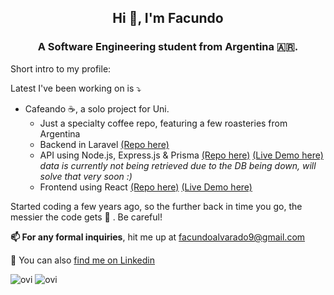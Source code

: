 <h2 align="center">Hi 👋, I'm Facundo</h2>
<h3 align="center">A Software Engineering student from Argentina 🇦🇷.</h3>

Short intro to my profile:

Latest I've been working on is ⤵️

- Cafeando ☕, a solo project for Uni. 
  - Just a specialty coffee repo, featuring a few roasteries from Argentina
  - Backend in Laravel [(Repo here)](https://github.com/FacundoAlvarado9/cafeando-backend)
  - API using Node.js, Express.js & Prisma [(Repo here)](https://github.com/FacundoAlvarado9/cafeando-api) [(Live Demo here)](https://cafeando-api.herokuapp.com) *data is currently not being retrieved due to the DB being down, will solve that very soon :)*
  - Frontend using React [(Repo here)](https://github.com/iaw-2022/FacundoAlvarado9-js) [(Live Demo here)](https://cafeando-front-deploy.vercel.app)

Started coding a few years ago, so the further back in time you go, the messier the code gets 🤣 . Be careful!

**📫 For any formal inquiries**, hit me up at facundoalvarado9@gmail.com

🔎 You can also [find me on Linkedin](https://www.linkedin.com/in/facundoalvarado9/)

<img src="https://github-readme-stats.vercel.app/api?username=facundoalvarado9&rank_icon=github" alt="ovi" />
<img src="https://github-readme-stats.vercel.app/api/top-langs?username=facundoalvarado9&show_icons=true&locale=en&layout=compact" alt="ovi" />

